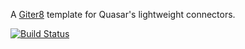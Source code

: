 A [Giter8][g8] template for Quasar's lightweight connectors.

[![Build Status](https://travis-ci.org/slamdata/lwc.g8.svg?branch=master)](https://travis-ci.org/slamdata/lwc.g8)


[g8]: http://www.foundweekends.org/giter8/
